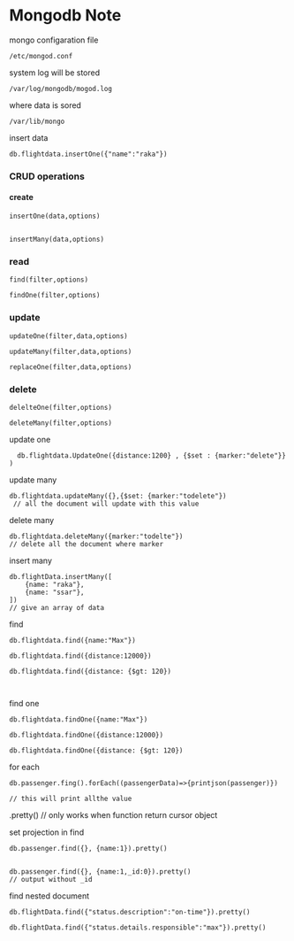 # Mongodb Note

mongo configaration file 

```
/etc/mongod.conf
```

system log will be stored 

```
/var/log/mongodb/mogod.log
```

where data is sored 

```
/var/lib/mongo
```



insert data 



```
db.flightdata.insertOne({"name":"raka"})
```



### CRUD operations

#### create

```
insertOne(data,options)


insertMany(data,options)
```



### read

```
find(filter,options)

findOne(filter,options)
```



### update

```
updateOne(filter,data,options)

updateMany(filter,data,options)

replaceOne(filter,data,options)

```



### delete

```
delelteOne(filter,options)

deleteMany(filter,options)
```



update one



```
  db.flightdata.UpdateOne({distance:1200} , {$set : {marker:"delete"}} )
```



update many 

```
db.flightdata.updateMany({},{$set: {marker:"todelete"})
 // all the document will update with this value

```



delete many 

```
db.flightdata.deleteMany({marker:"todelte"})
// delete all the document where marker
```



insert many 

```
db.flightData.insertMany([
    {name: "raka"},
    {name: "ssar"},
])
// give an array of data 
```



find 

```
db.flightdata.find({name:"Max"})

db.flightdata.find({distance:12000})

db.flightdata.find({distance: {$gt: 120})



```



find one 

```
db.flightdata.findOne({name:"Max"})

db.flightdata.findOne({distance:12000})

db.flightdata.findOne({distance: {$gt: 120})
```



for each 

```
db.passenger.fing().forEach((passengerData)=>{printjson(passenger)})

// this will print allthe value
```



.pretty() // only works when function return cursor object



set projection in find 

```
db.passenger.find({}, {name:1}).pretty()


db.passenger.find({}, {name:1,_id:0}).pretty()
// output without _id
```



find nested document 

```
db.flightData.find({"status.description":"on-time"}).pretty()

db.flightData.find({"status.details.responsible":"max"}).pretty()
```


